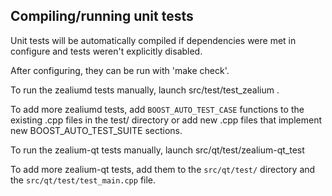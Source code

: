 Compiling/running unit tests
------------------------------------

Unit tests will be automatically compiled if dependencies were met in configure
and tests weren't explicitly disabled.

After configuring, they can be run with 'make check'.

To run the zealiumd tests manually, launch src/test/test_zealium .

To add more zealiumd tests, add `BOOST_AUTO_TEST_CASE` functions to the existing
.cpp files in the test/ directory or add new .cpp files that
implement new BOOST_AUTO_TEST_SUITE sections.

To run the zealium-qt tests manually, launch src/qt/test/zealium-qt_test

To add more zealium-qt tests, add them to the `src/qt/test/` directory and
the `src/qt/test/test_main.cpp` file.
